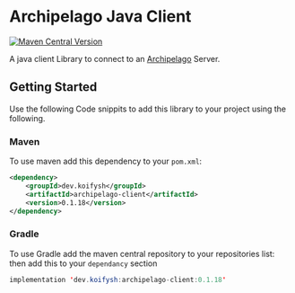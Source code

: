 Archipelago Java Client
=======================
[![Maven Central Version](https://img.shields.io/maven-central/v/dev.koifysh/archipelago-client)](https://central.sonatype.com/artifact/dev.koifysh/archipelago-client)

A java client Library to connect to an [Archipelago](http://github.com/ArchipelagoMW/Archipelago) Server.


## Getting Started
Use the following Code snippits to add this library to your project using the following.

### Maven
To use maven add this dependency to your `pom.xml`:
```xml
<dependency>
    <groupId>dev.koifysh</groupId>
    <artifactId>archipelago-client</artifactId>
    <version>0.1.18</version>
</dependency>
```

### Gradle
To use Gradle add the maven central repository to your repositories list:
then add this to your `dependancy` section
```java
implementation 'dev.koifysh:archipelago-client:0.1.18'
```